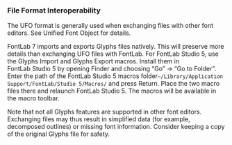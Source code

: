 ### File Format Interoperability

The UFO format is generally used when exchanging files with other font editors.
See Unified Font Object for details.

FontLab 7 imports and exports Glyphs files natively.
This will preserve more details than exchanging UFO files with FontLab.
For FontLab Studio 5, use the Glyphs Import and Glyphs Export macros.
Install them in FontLab Studio 5 by opening Finder and choosing “Go” → “Go to Folder”.
Enter the path of the FontLab Studio 5 macros folder`~/Library/Application Support/FontLab/Studio 5/Macros/` and press Return.
Place the two macro files there and relaunch FontLab Studio 5.
The macros will be available in the macro toolbar.

Note that not all Glyphs features are supported in other font editors.
Exchanging files may thus result in simplified data (for example, decomposed outlines) or missing font information.
Consider keeping a copy of the original Glyphs file for safety.